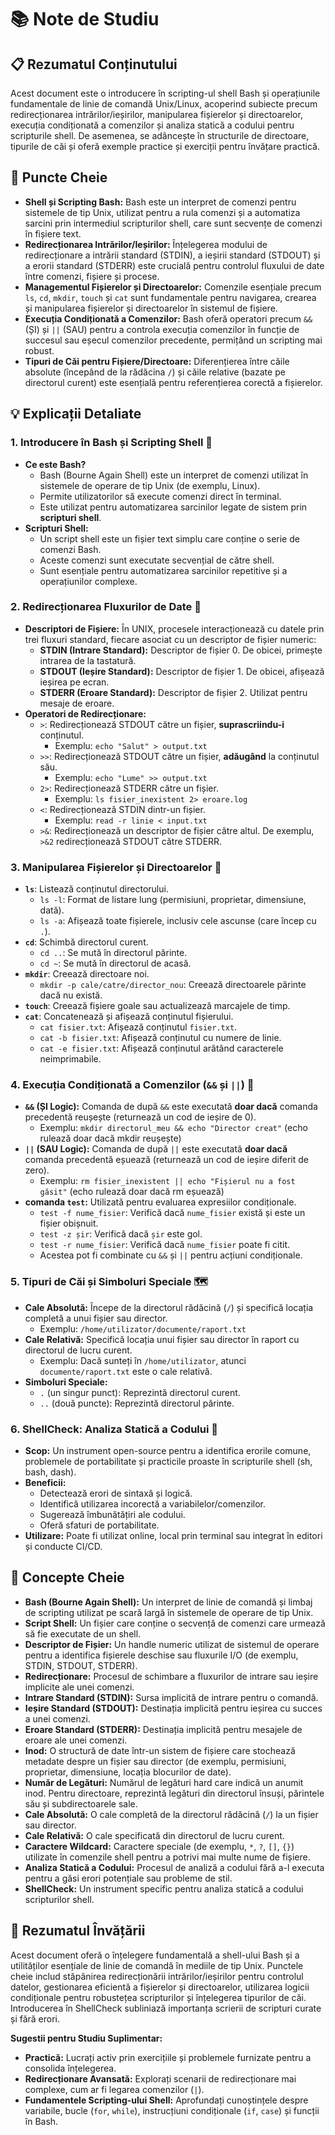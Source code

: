 
# 📚 Note de Studiu

## 📋 Rezumatul Conținutului
Acest document este o introducere în scripting-ul shell Bash și operațiunile fundamentale de linie de comandă Unix/Linux, acoperind subiecte precum redirecționarea intrărilor/ieșirilor, manipularea fișierelor și directoarelor, execuția condiționată a comenzilor și analiza statică a codului pentru scripturile shell. De asemenea, se adâncește în structurile de directoare, tipurile de căi și oferă exemple practice și exerciții pentru învățare practică.

## 🎯 Puncte Cheie

*   **Shell și Scripting Bash:** Bash este un interpret de comenzi pentru sistemele de tip Unix, utilizat pentru a rula comenzi și a automatiza sarcini prin intermediul scripturilor shell, care sunt secvențe de comenzi în fișiere text.
*   **Redirecționarea Intrărilor/Ieșirilor:** Înțelegerea modului de redirecționare a intrării standard (STDIN), a ieșirii standard (STDOUT) și a erorii standard (STDERR) este crucială pentru controlul fluxului de date între comenzi, fișiere și procese.
*   **Managementul Fișierelor și Directoarelor:** Comenzile esențiale precum `ls`, `cd`, `mkdir`, `touch` și `cat` sunt fundamentale pentru navigarea, crearea și manipularea fișierelor și directoarelor în sistemul de fișiere.
*   **Execuția Condiționată a Comenzilor:** Bash oferă operatori precum `&&` (ȘI) și `||` (SAU) pentru a controla execuția comenzilor în funcție de succesul sau eșecul comenzilor precedente, permițând un scripting mai robust.
*   **Tipuri de Căi pentru Fișiere/Directoare:** Diferențierea între căile absolute (începând de la rădăcina `/`) și căile relative (bazate pe directorul curent) este esențială pentru referențierea corectă a fișierelor.

## 💡 Explicații Detaliate

### 1. Introducere în Bash și Scripting Shell 🐚

*   **Ce este Bash?**
    *   Bash (Bourne Again Shell) este un interpret de comenzi utilizat în sistemele de operare de tip Unix (de exemplu, Linux).
    *   Permite utilizatorilor să execute comenzi direct în terminal.
    *   Este utilizat pentru automatizarea sarcinilor legate de sistem prin **scripturi shell**.
*   **Scripturi Shell:**
    *   Un script shell este un fișier text simplu care conține o serie de comenzi Bash.
    *   Aceste comenzi sunt executate secvențial de către shell.
    *   Sunt esențiale pentru automatizarea sarcinilor repetitive și a operațiunilor complexe.

### 2. Redirecționarea Fluxurilor de Date 🔄

*   **Descriptori de Fișiere:** În UNIX, procesele interacționează cu datele prin trei fluxuri standard, fiecare asociat cu un descriptor de fișier numeric:
    *   **STDIN (Intrare Standard):** Descriptor de fișier 0. De obicei, primește intrarea de la tastatură.
    *   **STDOUT (Ieșire Standard):** Descriptor de fișier 1. De obicei, afișează ieșirea pe ecran.
    *   **STDERR (Eroare Standard):** Descriptor de fișier 2. Utilizat pentru mesaje de eroare.
*   **Operatori de Redirecționare:**
    *   `>`: Redirecționează STDOUT către un fișier, **suprascriindu-i** conținutul.
        *   Exemplu: `echo "Salut" > output.txt`
    *   `>>`: Redirecționează STDOUT către un fișier, **adăugând** la conținutul său.
        *   Exemplu: `echo "Lume" >> output.txt`
    *   `2>`: Redirecționează STDERR către un fișier.
        *   Exemplu: `ls fisier_inexistent 2> eroare.log`
    *   `<`: Redirecționează STDIN dintr-un fișier.
        *   Exemplu: `read -r linie < input.txt`
    *   `>&`: Redirecționează un descriptor de fișier către altul. De exemplu, `>&2` redirecționează STDOUT către STDERR.

### 3. Manipularea Fișierelor și Directoarelor 📂

*   **`ls`**: Listează conținutul directorului.
    *   `ls -l`: Format de listare lung (permisiuni, proprietar, dimensiune, dată).
    *   `ls -a`: Afișează toate fișierele, inclusiv cele ascunse (care încep cu `.`).
*   **`cd`**: Schimbă directorul curent.
    *   `cd ..`: Se mută în directorul părinte.
    *   `cd ~`: Se mută în directorul de acasă.
*   **`mkdir`**: Creează directoare noi.
    *   `mkdir -p cale/catre/director_nou`: Creează directoarele părinte dacă nu există.
*   **`touch`**: Creează fișiere goale sau actualizează marcajele de timp.
*   **`cat`**: Concatenează și afișează conținutul fișierului.
    *   `cat fisier.txt`: Afișează conținutul `fisier.txt`.
    *   `cat -b fisier.txt`: Afișează conținutul cu numere de linie.
    *   `cat -e fisier.txt`: Afișează conținutul arătând caracterele neimprimabile.

### 4. Execuția Condiționată a Comenzilor (`&&` și `||`) 🚦

*   **`&&` (ȘI Logic):** Comanda de după `&&` este executată **doar dacă** comanda precedentă reușește (returnează un cod de ieșire de 0).
    *   Exemplu: `mkdir directorul_meu && echo "Director creat"` (echo rulează doar dacă mkdir reușește)
*   **`||` (SAU Logic):** Comanda de după `||` este executată **doar dacă** comanda precedentă eșuează (returnează un cod de ieșire diferit de zero).
    *   Exemplu: `rm fisier_inexistent || echo "Fișierul nu a fost găsit"` (echo rulează doar dacă rm eșuează)
*   **comanda `test`:** Utilizată pentru evaluarea expresiilor condiționale.
    *   `test -f nume_fisier`: Verifică dacă `nume_fisier` există și este un fișier obișnuit.
    *   `test -z șir`: Verifică dacă `șir` este gol.
    *   `test -r nume_fisier`: Verifică dacă `nume_fisier` poate fi citit.
    *   Acestea pot fi combinate cu `&&` și `||` pentru acțiuni condiționale.

### 5. Tipuri de Căi și Simboluri Speciale 🗺️

*   **Cale Absolută:** Începe de la directorul rădăcină (`/`) și specifică locația completă a unui fișier sau director.
    *   Exemplu: `/home/utilizator/documente/raport.txt`
*   **Cale Relativă:** Specifică locația unui fișier sau director în raport cu directorul de lucru curent.
    *   Exemplu: Dacă sunteți în `/home/utilizator`, atunci `documente/raport.txt` este o cale relativă.
*   **Simboluri Speciale:**
    *   `.` (un singur punct): Reprezintă directorul curent.
    *   `..` (două puncte): Reprezintă directorul părinte.

### 6. ShellCheck: Analiza Statică a Codului 🧐

*   **Scop:** Un instrument open-source pentru a identifica erorile comune, problemele de portabilitate și practicile proaste în scripturile shell (sh, bash, dash).
*   **Beneficii:**
    *   Detectează erori de sintaxă și logică.
    *   Identifică utilizarea incorectă a variabilelor/comenzilor.
    *   Sugerează îmbunătățiri ale codului.
    *   Oferă sfaturi de portabilitate.
*   **Utilizare:** Poate fi utilizat online, local prin terminal sau integrat în editori și conducte CI/CD.

## 🔑 Concepte Cheie

*   **Bash (Bourne Again Shell):** Un interpret de linie de comandă și limbaj de scripting utilizat pe scară largă în sistemele de operare de tip Unix.
*   **Script Shell:** Un fișier care conține o secvență de comenzi care urmează să fie executate de un shell.
*   **Descriptor de Fișier:** Un handle numeric utilizat de sistemul de operare pentru a identifica fișierele deschise sau fluxurile I/O (de exemplu, STDIN, STDOUT, STDERR).
*   **Redirecționare:** Procesul de schimbare a fluxurilor de intrare sau ieșire implicite ale unei comenzi.
*   **Intrare Standard (STDIN):** Sursa implicită de intrare pentru o comandă.
*   **Ieșire Standard (STDOUT):** Destinația implicită pentru ieșirea cu succes a unei comenzi.
*   **Eroare Standard (STDERR):** Destinația implicită pentru mesajele de eroare ale unei comenzi.
*   **Inod:** O structură de date într-un sistem de fișiere care stochează metadate despre un fișier sau director (de exemplu, permisiuni, proprietar, dimensiune, locația blocurilor de date).
*   **Număr de Legături:** Numărul de legături hard care indică un anumit inod. Pentru directoare, reprezintă legături din directorul însuși, părintele său și subdirectoarele sale.
*   **Cale Absolută:** O cale completă de la directorul rădăcină (`/`) la un fișier sau director.
*   **Cale Relativă:** O cale specificată din directorul de lucru curent.
*   **Caractere Wildcard:** Caractere speciale (de exemplu, `*`, `?`, `[]`, `{}`) utilizate în comenzile shell pentru a potrivi mai multe nume de fișiere.
*   **Analiza Statică a Codului:** Procesul de analiză a codului fără a-l executa pentru a găsi erori potențiale sau probleme de stil.
*   **ShellCheck:** Un instrument specific pentru analiza statică a codului scripturilor shell.

## 📝 Rezumatul Învățării
Acest document oferă o înțelegere fundamentală a shell-ului Bash și a utilităților esențiale de linie de comandă în mediile de tip Unix. Punctele cheie includ stăpânirea redirecționării intrărilor/ieșirilor pentru controlul datelor, gestionarea eficientă a fișierelor și directoarelor, utilizarea logicii condiționale pentru robustețea scripturilor și înțelegerea tipurilor de căi. Introducerea în ShellCheck subliniază importanța scrierii de scripturi curate și fără erori.

**Sugestii pentru Studiu Suplimentar:**
*   **Practică:** Lucrați activ prin exercițiile și problemele furnizate pentru a consolida înțelegerea.
*   **Redirecționare Avansată:** Explorați scenarii de redirecționare mai complexe, cum ar fi legarea comenzilor (`|`).
*   **Fundamentele Scripting-ului Shell:** Aprofundați cunoștințele despre variabile, bucle (`for`, `while`), instrucțiuni condiționale (`if`, `case`) și funcții în Bash.
